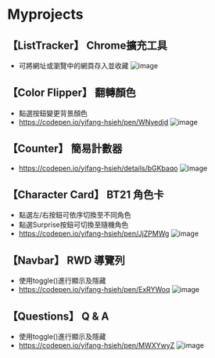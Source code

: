 # Myprojects

## 【ListTracker】 Chrome擴充工具
* 可將網址或瀏覽中的網頁存入並收藏
![image](https://i.imgur.com/zpRTxOg.png)

## 【Color Flipper】 翻轉顏色
* 點選按鈕變更背景顏色
* https://codepen.io/yifang-hsieh/pen/WNyedjd
![image](https://imgur.com/2FX64MQ.png)

## 【Counter】 簡易計數器
* https://codepen.io/yifang-hsieh/details/bGKbaqo
![image](https://imgur.com/OP6wpdN.png)

## 【Character Card】 BT21 角色卡
* 點選左/右按鈕可依序切換至不同角色
* 點選Surprise按鈕可切換至隨機角色
* https://codepen.io/yifang-hsieh/pen/JjZPMWg
![image](https://imgur.com/ZBl9aYX.png)

## 【Navbar】 RWD 導覽列
* 使用toggle()進行顯示及隱藏
* https://codepen.io/yifang-hsieh/pen/ExRYWoq
![image](https://imgur.com/ve3sItX.png)

## 【Questions】 Q & A
* 使用toggle()進行顯示及隱藏
* https://codepen.io/yifang-hsieh/pen/MWXYwyZ
![image](https://imgur.com/nbO4nxi.png)
